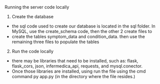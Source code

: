 Running the server code locally

1) Create the database
  - the sql code used to create our database is located in the sql folder. In MySQL, use the create_schema code, then the other 2 create files to
  - create the tables symptom_data and condition_data. then use the remaining three files to populate the tables
2) Run the code locally
  - there may be libraries that need to be installed, such as: flask, flask_cors, json, infermedica_api, requests, and mysql.conector.
  - Once those libraries are installed, using run the file using the cmd command py app.py (in the directory where the file resides.)
